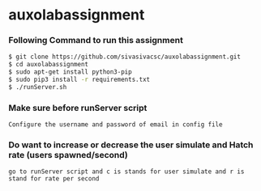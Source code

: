 # auxolabassignment

### Following Command to run this assignment

```sh
$ git clone https://github.com/sivasivacsc/auxolabassignment.git
$ cd auxolabassignment
$ sudo apt-get install python3-pip
$ sudo pip3 install -r requirements.txt
$ ./runServer.sh
```
### Make sure before runServer script
	Configure the username and password of email in config file

### Do want to increase or decrease the user simulate and Hatch rate (users spawned/second)
	go to runServer script and c is stands for user simulate and r is stand for rate per second